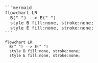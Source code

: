 <pre>
```mermaid
flowchart LR
  B(" ") --> E(" ")
  style B fill:none, stroke:none;
  style E fill:none, stroke:none;
```
</pre>

```mermaid
flowchart LR
  B(" ") --> E(" ")
  style B fill:none, stroke:none;
  style E fill:none, stroke:none;
```
